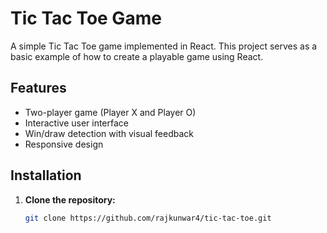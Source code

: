 # Tic Tac Toe Game

A simple Tic Tac Toe game implemented in React. This project serves as a basic example of how to create a playable game using React.


## Features

- Two-player game (Player X and Player O)
- Interactive user interface
- Win/draw detection with visual feedback
- Responsive design

## Installation

1. **Clone the repository:**
   ```bash
   git clone https://github.com/rajkunwar4/tic-tac-toe.git
